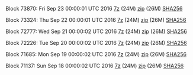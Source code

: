 Block 73870: Fri Sep 23 00:00:01 UTC 2016 [7z](https://transfer.sh/YMpFr/bootstrap.dat.20160923.7z) (24M) [zip](https://transfer.sh/TKKL2/bootstrap.dat.20160923.zip) (26M) [SHA256](https://transfer.sh/JbS6J/sha256.txt)

Block 73324: Thu Sep 22 00:00:01 UTC 2016 [7z](https://transfer.sh/11RvXQ/bootstrap.dat.20160922.7z) (24M) [zip](https://transfer.sh/UJkTS/bootstrap.dat.20160922.zip) (26M) [SHA256](https://transfer.sh/Odcu0/sha256.txt)

Block 72777: Wed Sep 21 00:00:02 UTC 2016 [7z](https://transfer.sh/PNpoq/bootstrap.dat.20160921.7z) (24M) [zip](https://transfer.sh/9toYu/bootstrap.dat.20160921.zip) (26M) [SHA256](https://transfer.sh/8ouTB/sha256.txt)

Block 72226: Tue Sep 20 00:00:02 UTC 2016 [7z](https://transfer.sh/EMDRw/bootstrap.dat.20160920.7z) (24M) [zip](https://transfer.sh/5snwM/bootstrap.dat.20160920.zip) (26M) [SHA256](https://transfer.sh/J8nvj/sha256.txt)

Block 71685: Mon Sep 19 00:00:02 UTC 2016 [7z](https://transfer.sh/h6fs1/bootstrap.dat.20160919.7z) (24M) [zip](https://transfer.sh/JxYra/bootstrap.dat.20160919.zip) (26M) [SHA256](https://transfer.sh/11HEpK/sha256.txt)

Block 71137: Sun Sep 18 00:00:02 UTC 2016 [7z](https://transfer.sh/mIrHD/bootstrap.dat.20160918.7z) (24M) [zip](https://transfer.sh/xbeQC/bootstrap.dat.20160918.zip) (26M) [SHA256](https://transfer.sh/8jHwt/sha256.txt)
